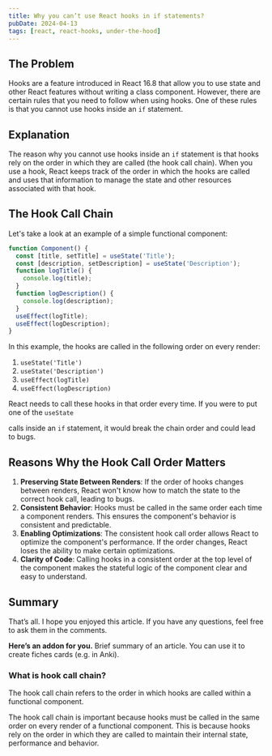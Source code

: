 ```yaml
---
title: Why you can’t use React hooks in if statements?
pubDate: 2024-04-13
tags: [react, react-hooks, under-the-hood]
---
```


## The Problem

Hooks are a feature introduced in React 16.8 that allow you to use state and other React features without writing a class component. However, there are certain rules that you need to follow when using hooks. One of these rules is that you cannot use hooks inside an `if` statement.

## Explanation

The reason why you cannot use hooks inside an `if` statement is that hooks rely on the order in which they are called (the hook call chain). When you use a hook, React keeps track of the order in which the hooks are called and uses that information to manage the state and other resources associated with that hook.

## The Hook Call Chain

Let's take a look at an example of a simple functional component:

```jsx
function Component() {
  const [title, setTitle] = useState('Title');
  const [description, setDescription] = useState('Description');
  function logTitle() {
    console.log(title);
  }
  function logDescription() {
    console.log(description);
  }
  useEffect(logTitle);
  useEffect(logDescription);
}
```

In this example, the hooks are called in the following order on every render:

1. `useState('Title')`
2. `useState('Description')`
3. `useEffect(logTitle)`
4. `useEffect(logDescription)`

React needs to call these hooks in that order every time. If you were to put one of the `useState` 

calls inside an `if` statement, it would break the chain order and could lead to bugs.

## Reasons Why the Hook Call Order Matters

1. **Preserving State Between Renders**: If the order of hooks changes between renders, React won't know how to match the state to the correct hook call, leading to bugs.
2. **Consistent Behavior**: Hooks must be called in the same order each time a component renders. This ensures the component's behavior is consistent and predictable.
3. **Enabling Optimizations**: The consistent hook call order allows React to optimize the component's performance. If the order changes, React loses the ability to make certain optimizations.
4. **Clarity of Code**: Calling hooks in a consistent order at the top level of the component makes the stateful logic of the component clear and easy to understand.

## Summary

That’s all. I hope you enjoyed this article. If you have any questions, feel free to ask them in the comments.

**Here’s an addon for you.** Brief summary of an article. You can use it to create fiches cards (e.g. in Anki).

### What is hook call chain?

The hook call chain refers to the order in which hooks are called within a functional component.

The hook call chain is important because hooks must be called in the same order on every render of a functional component. This is because hooks rely on the order in which they are called to maintain their internal state, performance and behavior.
